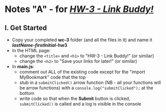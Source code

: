 # Notes "A" - for [*HW-3 - Link Buddy!*](hw-3.md)


## I. Get Started

- Copy your completed **wc-3** folder (and all the files in it) and name it ***lastName*-*firstInitial*-hw3**
- In the HTML page:
  - change the `<title>` and `<h1>` to "HW-3 - Link Buddy!" (or similar)
  - change the `<h2>` to "Save your links for later!" (or similar)
- In **main.js**:
  - comment out ALL of the existing code except for the "import MyBookmark" code that the top
  - stub in a `submitClicked()` arrow function  (NB - all your functions will be arrow functions) with a `console.log("submitClicked");` at the bottom
  - write code so that when the **Submit** button is clicked,  `submitClicked()` is called and a log is visible in the console
